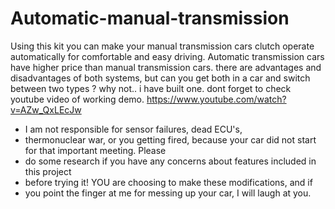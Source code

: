 # Automatic-manual-transmission
Using this kit you can make your manual transmission cars clutch operate automatically for comfortable and easy driving.
Automatic transmission cars have higher price than manual transmission cars. there are advantages and disadvantages of both systems,
but can you get both in a car and switch between two types ?
why not.. i have built one. dont forget to check youtube video of working demo.
https://www.youtube.com/watch?v=AZw_QxLEcJw



 * I am not responsible for sensor failures, dead ECU's,
 * thermonuclear war, or you getting fired, because your car did not start for that important meeting. Please
 * do some research if you have any concerns about features included in this project
 * before trying it! YOU are choosing to make these modifications, and if
 * you point the finger at me for messing up your car, I will laugh at you.
 
